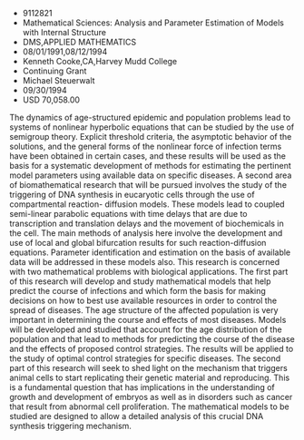 
* 9112821
* Mathematical Sciences: Analysis and Parameter Estimation of Models with Internal Structure
* DMS,APPLIED MATHEMATICS
* 08/01/1991,08/12/1994
* Kenneth Cooke,CA,Harvey Mudd College
* Continuing Grant
* Michael Steuerwalt
* 09/30/1994
* USD 70,058.00

The dynamics of age-structured epidemic and population problems lead to systems
of nonlinear hyperbolic equations that can be studied by the use of semigroup
theory. Explicit threshold criteria, the asymptotic behavior of the solutions,
and the general forms of the nonlinear force of infection terms have been
obtained in certain cases, and these results will be used as the basis for a
systematic development of methods for estimating the pertinent model parameters
using available data on specific diseases. A second area of biomathematical
research that will be pursued involves the study of the triggering of DNA
synthesis in eucaryotic cells through the use of compartmental reaction-
diffusion models. These models lead to coupled semi-linear parabolic equations
with time delays that are due to transcription and translation delays and the
movement of biochemicals in the cell. The main methods of analysis here involve
the development and use of local and global bifurcation results for such
reaction-diffusion equations. Parameter identification and estimation on the
basis of available data will be addressed in these models also. This research is
concerned with two mathematical problems with biological applications. The first
part of this research will develop and study mathematical models that help
predict the course of infections and which form the basis for making decisions
on how to best use available resources in order to control the spread of
diseases. The age structure of the affected population is very important in
determining the course and effects of most diseases. Models will be developed
and studied that account for the age distribution of the population and that
lead to methods for predicting the course of the disease and the effects of
proposed control strategies. The results will be applied to the study of optimal
control strategies for specific diseases. The second part of this research will
seek to shed light on the mechanism that triggers animal cells to start
replicating their genetic material and reproducing. This is a fundamental
question that has implications in the understanding of growth and development of
embryos as well as in disorders such as cancer that result from abnormal cell
proliferation. The mathematical models to be studied are designed to allow a
detailed analysis of this crucial DNA synthesis triggering mechanism.

